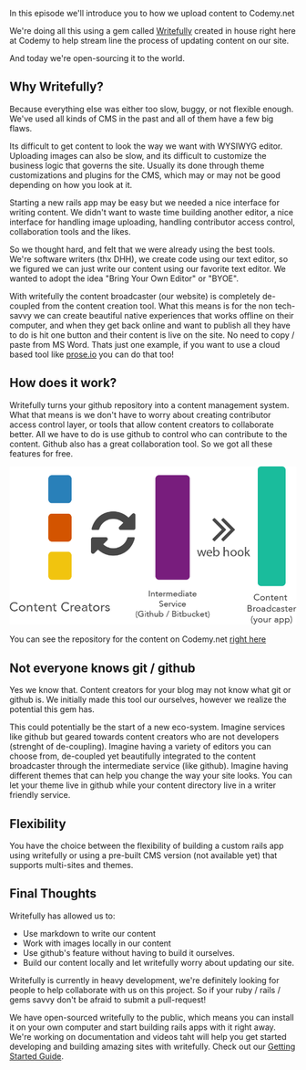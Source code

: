 In this episode we'll introduce you to how we upload content to Codemy.net

We're doing all this using a gem called [Writefully](http://writefully.codemy.net) created in house right here at Codemy to help stream line the process of updating content on our site.

And today we're open-sourcing it to the world.

## Why Writefully?

Because everything else was either too slow, buggy, or not flexible enough. We've  used all kinds of CMS in the past and all of them have a few big flaws. 

Its difficult to get content to look the way we want with WYSIWYG editor. Uploading images can also be slow, and its difficult to customize the business logic that governs the site. Usually its done through theme customizations and plugins for the CMS, which may or may not be good depending on how you look at it.

Starting a new rails app may be easy but we needed a nice interface for writing content. We didn't want to waste time building another editor, a nice interface for handling image uploading, handling contributor access control, collaboration tools and the likes.

So we thought hard, and felt that we were already using the best tools. We're software writers (thx DHH), we create code using our text editor, so we figured we can just write our content using our favorite text editor. We wanted to adopt the idea "Bring Your Own Editor" or "BYOE".

With writefully the content broadcaster (our website) is completely de-coupled from the content creation tool. What this means is for the non tech-savvy we can create beautiful native experiences that works offline on their computer, and when they get back online and want to publish all they have to do is hit one button and their content is live on the site. No need to copy / paste from MS Word. Thats just one example, if you want to use a cloud based tool like [prose.io](http://prose.io) you can do that too!

## How does it work?

Writefully turns your github repository into a content management system. What that means is we don't have to worry about creating contributor access control layer, or tools that allow content creators to collaborate better. All we have to do is use github to control who can contribute to the content. Github also has a great collaboration tool. So we got all these features for free.

![Writefully Diagram](assets/wf-diagram.png)

You can see the repository for the content on Codemy.net [right here](https://github.com/zacksiri/codemy-net)

## Not everyone knows git / github

Yes we know that. Content creators for your blog may not know what git or github is. We initially made this tool our ourselves, however we realize the potential this gem has. 

This could potentially be the start of a new eco-system. Imagine services like github but geared towards content creators who are not developers (strenght of de-coupling). Imagine having a variety of editors you can choose from, de-coupled yet beautifully integrated to the content broadcaster through the intermediate service (like github). Imagine having different themes that can help you change the way your site looks. You can let your theme live in github while your content directory live in a writer friendly service.

## Flexibility

You have the choice between the flexibility of building a custom rails app using writefully or using a pre-built CMS version (not available yet) that supports multi-sites and themes.

## Final Thoughts

Writefully has allowed us to: 

+ Use markdown to write our content
+ Work with images locally in our content
+ Use github's feature without having to build it ourselves.
+ Build our content locally and let writefully worry about updating our site.

Writefully is currently in heavy development, we're definitely looking for people to help collaborate with us on this project. So if your ruby / rails / gems savvy don't be afraid to submit a pull-request!

We have open-sourced writefully to the public, which means you can install it on your own computer and start building rails apps with it right away. We're working on documentation and videos taht will help you get started developing and building amazing sites with writefully. Check out our [Getting Started Guide](https://github.com/codemy/writefully#getting-started).



